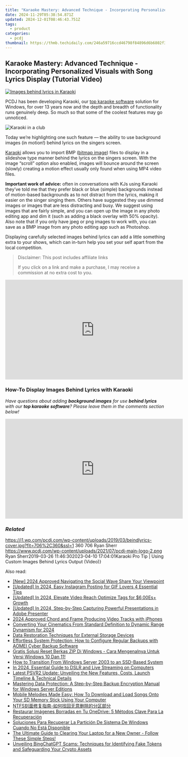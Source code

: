 ```yaml
---
title: "Karaoke Mastery: Advanced Technique - Incorporating Personalized Visuals with Song Lyrics Display (Tutorial Video)"
date: 2024-11-29T05:38:54.871Z
updated: 2024-12-01T08:46:43.751Z
tags:
  - product
categories:
  - pcdj
thumbnail: https://thmb.techidaily.com/246a59716ccd46798f84896d6b6802f3ff638286b1b806ed68510f39b79036cf.jpg
---
```


## Karaoke Mastery: Advanced Technique - Incorporating Personalized Visuals with Song Lyrics Display (Tutorial Video)

[![Images behind lyrics in Karaoki](https://i1.wp.com/pcdj.com/wp-content/uploads/2019/03/beindlyrics-cover.jpg?resize=706%2C321&ssl=1)](https://i1.wp.com/pcdj.com/wp-content/uploads/2019/03/beindlyrics-cover.jpg?fit=706%2C360&ssl=1 "Images behind lyrics in Karaoki")

PCDJ has been developing Karaoki, our [top karaoke software](https://tools.techidaily.com/pcdj/products/) solution for Windows, for over 13 years now and the depth and breadth of functionality runs genuinely deep. So much so that some of the coolest features may go unnoticed.

![Karaoki in a club](https://i2.wp.com/pcdj.com/wp-content/uploads/2019/03/DSC00136.jpg?resize=180%2C180&ssl=1 "Karaoki in a club")

Today we’re highlighting one such feature — the ability to use background images (in motion!) behind lyrics on the singers screen.

[Karaoki](https://tools.techidaily.com/pcdj/products/) allows you to import BMP ([bitmap image](https://en.wikipedia.org/wiki/Bitmap)) files to display in a slideshow type manner behind the lyrics on the singers screen. With the image “scroll” option also enabled, images will bounce around the screen (slowly) creating a motion effect usually only found when using MP4 video files.

**Important work of advice:** often in conversations with KJs using Karaoki they’ve told me that they prefer black or blue (simple) backgrounds instead of motion-based backgrounds as to not distract from the lyrics, making it easier on the singer singing them. Others have suggested they use dimmed images or images that are less distracting and busy. We suggest using images that are fairly simple, and you can open up the image in any photo editing app and dim it (such as adding a black overlay with 50% opacity). Also note that if you only have jpeg or png images to work with, you can save as a BMP image from any photo editing app such as Photoshop.

Displaying carefully selected images behind lyrics can add a little something extra to your shows, which can in-turn help you set your self apart from the local competition.

>  Disclaimer: This post includes affiliate links
>
>  If you click on a link and make a purchase, I may receive a commission at no extra cost to you.
>

<!-- affiliate ads begin -->
<iframe width="560" height="315" src="https://www.youtube.com/embed/Q_69vX9wnRE?si=FtLxkpRhPORqcMeE" title="YouTube video player" frameborder="0" allow="accelerometer; autoplay; clipboard-write; encrypted-media; gyroscope; picture-in-picture; web-share" referrerpolicy="strict-origin-when-cross-origin" allowfullscreen></iframe>
<!-- affiliate ads end -->

### How-To Display Images Behind Lyrics with Karaoki

_Have questions about adding **background images** for use **behind lyrics** with our **top karaoke software**? Please leave them in the comments section below!_

<!-- affiliate ads begin -->
<iframe width="560" height="315" src="https://www.youtube.com/embed/PUDdKOsEN74?si=tkZf-KVinjuwmgx9" title="YouTube video player" frameborder="0" allow="accelerometer; autoplay; clipboard-write; encrypted-media; gyroscope; picture-in-picture; web-share" referrerpolicy="strict-origin-when-cross-origin" allowfullscreen></iframe>
<!-- affiliate ads end -->

### _Related_

https://i1.wp.com/pcdj.com/wp-content/uploads/2019/03/beindlyrics-cover.jpg?fit=706%2C360&ssl=1 360 706 Ryan Sherr https://www.pcdj.com/wp-content/uploads/2021/07/pcdj-main-logo-2.png Ryan Sherr2019-03-26 11:46:302023-04-10 17:04:01Karaoki Pro Tip | Using Custom Images Behind Lyrics Output (Video)}

<ins class="adsbygoogle"
     style="display:block"
     data-ad-format="autorelaxed"
     data-ad-client="ca-pub-7571918770474297"
     data-ad-slot="1223367746"></ins>

<ins class="adsbygoogle"
     style="display:block"
     data-ad-client="ca-pub-7571918770474297"
     data-ad-slot="8358498916"
     data-ad-format="auto"
     data-full-width-responsive="true"></ins>

<span class="atpl-alsoreadstyle">Also read:</span>
<div><ul>
<li><a href="https://facebook-videos.techidaily.com/new-2024-approved-navigating-the-social-wave-share-your-viewpoint/"><u>[New] 2024 Approved Navigating the Social Wave Share Your Viewpoint</u></a></li>
<li><a href="https://instagram-video-recordings.techidaily.com/updated-in-2024-easy-instagram-posting-for-gif-lovers-4-essential-tips/"><u>[Updated] In 2024, Easy Instagram Posting for GIF Lovers 4 Essential Tips</u></a></li>
<li><a href="https://facebook-video-footage.techidaily.com/updated-in-2024-elevate-video-reach-optimize-tags-for-600esplus-growth/"><u>[Updated] In 2024, Elevate Video Reach Optimize Tags for $6,00Es+ Growth</u></a></li>
<li><a href="https://on-screen-recording.techidaily.com/updated-in-2024-step-by-step-capturing-powerful-presentations-in-adobe-presenter/"><u>[Updated] In 2024, Step-by-Step Capturing Powerful Presentations in Adobe Presenter</u></a></li>
<li><a href="https://extra-resources.techidaily.com/2024-approved-chord-and-frame-producing-video-tracks-with-iphones/"><u>2024 Approved Chord and Frame Producing Video Tracks with iPhones</u></a></li>
<li><a href="https://extra-hints.techidaily.com/converting-your-cinematics-from-standard-definition-to-dynamic-range-dynamism-for-2024/"><u>Converting Your Cinematics From Standard Definition to Dynamic Range Dynamism for 2024</u></a></li>
<li><a href="https://discover-forum.techidaily.com/data-restoration-techniques-for-external-storage-devices/"><u>Data Restoration Techniques for External Storage Devices</u></a></li>
<li><a href="https://discover-amazing.techidaily.com/effortless-system-protection-how-to-configure-regular-backups-with-aomei-cyber-backup-software/"><u>Effortless System Protection: How to Configure Regular Backups with AOMEI Cyber Backup Software</u></a></li>
<li><a href="https://discover-amazing.techidaily.com/gratis-solusi-reset-berkas-zip-di-windows-cara-mengenalnya-untuk-versi-windows-10-dan-11/"><u>Gratis Solusi Reset Berkas ZIP Di Windows - Cara Mengenalnya Untuk Versi Windows 10 Dan 11!</u></a></li>
<li><a href="https://discover-amazing.techidaily.com/how-to-transition-from-windows-server-2003-to-an-ssd-based-system/"><u>How to Transition From Windows Server 2003 to an SSD-Based System</u></a></li>
<li><a href="https://facebook-video-content.techidaily.com/in-2024-essential-guide-to-dslr-and-live-streaming-on-computers/"><u>In 2024, Essential Guide to DSLR and Live Streaming on Computers</u></a></li>
<li><a href="https://tech-renaissance.techidaily.com/latest-psvr2-update-unveiling-the-new-features-costs-launch-timeline-and-technical-details/"><u>Latest PSVR2 Update: Unveiling the New Features, Costs, Launch Timeline & Technical Details</u></a></li>
<li><a href="https://discover-amazing.techidaily.com/mastering-data-protection-a-step-by-step-backup-encryption-manual-for-windows-server-editions/"><u>Mastering Data Protection: A Step-by-Step Backup Encryption Manual for Windows Server Editions</u></a></li>
<li><a href="https://discover-amazing.techidaily.com/mobile-melodies-made-easy-how-to-download-and-load-songs-onto-your-sd-memory-stick-using-your-computer/"><u>Mobile Melodies Made Easy: How To Download and Load Songs Onto Your SD Memory Stick Using Your Computer</u></a></li>
<li><a href="https://discover-amazing.techidaily.com/1728497459717-ntfs/"><u>NTFS刻面修复指南-如何找回无意删除的分区部分</u></a></li>
<li><a href="https://discover-amazing.techidaily.com/restaurar-imagenes-borradas-en-tu-onedrive-5-metodos-clave-para-la-recuperacion/"><u>Restaurar Imágenes Borradas en Tu OneDrive: 5 Métodos Clave Para La Recuperación</u></a></li>
<li><a href="https://discover-amazing.techidaily.com/soluciones-para-recuperar-la-particion-de-sistema-de-windows-cuando-no-esta-disponible/"><u>Soluciones Para Recuperar La Partición De Sistema De Windows Cuando No Está Disponible</u></a></li>
<li><a href="https://discover-amazing.techidaily.com/the-ultimate-guide-to-clearing-your-laptop-for-a-new-owner-follow-these-simple-steps/"><u>The Ultimate Guide to Clearing Your Laptop for a New Owner - Follow These Simple Steps!</u></a></li>
<li><a href="https://tech-revival.techidaily.com/unveiling-bingchatgpt-scams-techniques-for-identifying-fake-tokens-and-safeguarding-your-crypto-assets/"><u>Unveiling BingChatGPT Scams: Techniques for Identifying Fake Tokens and Safeguarding Your Crypto Assets</u></a></li>
</ul></div>

